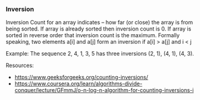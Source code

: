 ### Inversion

Inversion Count for an array indicates – how far (or close) the array is from being sorted. If array is already sorted then inversion count is 0. If array is sorted in reverse order that inversion count is the maximum. 
Formally speaking, two elements a[i] and a[j] form an inversion if a[i] > a[j] and i < j

Example:
The sequence 2, 4, 1, 3, 5 has three inversions (2, 1), (4, 1), (4, 3).

Resources:
- https://www.geeksforgeeks.org/counting-inversions/
- https://www.coursera.org/learn/algorithms-divide-conquer/lecture/GFmmJ/o-n-log-n-algorithm-for-counting-inversions-i
